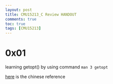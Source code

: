 ```yaml
---
layout: post
title: CMU15213_C Review HANDOUT
comments: true
toc: true
tags: [CMU15213]
---
```



# 0x01
learning getopt() by using command `man 3 getopt`

[here](https://www.cnblogs.com/qingergege/p/5914218.html) is the chinese reference

